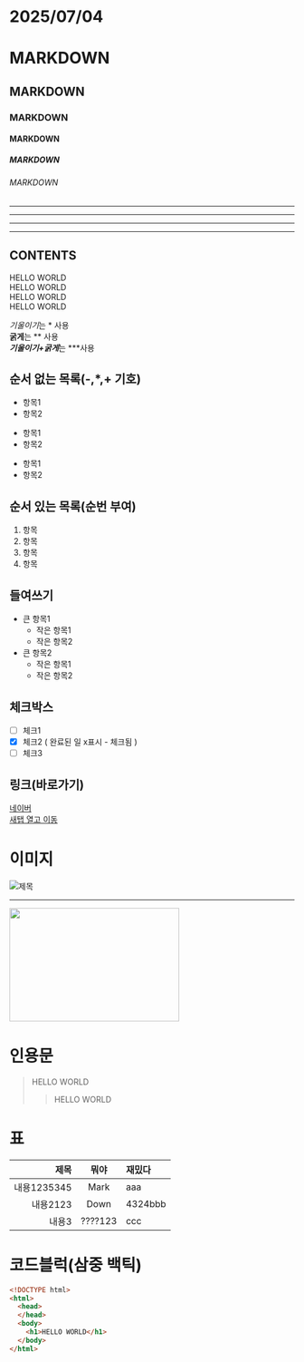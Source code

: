 


<!-- 제목 -->

# 2025/07/04

# MARKDOWN
## MARKDOWN
### MARKDOWN
#### MARKDOWN
##### MARKDOWN
###### MARKDOWN
---
---
---
<!-- 수평선 '---' , '***' , '___'-->

---
CONTENTS
---

<!-- 줄바꿈 : 문장 끝에 Space 2회 , 문장끝 <br>-->
HELLO WORLD  
HELLO WORLD<br>
HELLO WORLD<br>
HELLO WORLD<br>


<!-- 강조하기 *사용 -->
*기울이기*는 * 사용  
**굵게**는 ** 사용  
***기울이기+굵게***는 ***사용


<!-- 목록 리스트-->

## 순서 없는 목록(-,*,+ 기호)
- 항목1
- 항목2
* 항목1
* 항목2
+ 항목1
+ 항목2


## 순서 있는 목록(순번 부여)
1. 항목
2. 항목
3. 항목
4. 항목

## 들여쓰기
- 큰 항목1
  - 작은 항목1
  - 작은 항목2
- 큰 항목2
  - 작은 항목1
  - 작은 항목2


## 체크박스
- [ ] 체크1
- [x] 체크2 ( 완료된 일 x표시 - 체크됨 )
- [ ] 체크3

## 링크(바로가기)
[네이버](https://naver.com)  
<a href="https://naver.com" target="_blank">새탭 열고 이동</a>

# 이미지
![제목](./tree.jpg)

---

<img src="./tree.jpg" width="300" height="200" alr="" />


# 인용문
> HELLO WORLD
>> HELLO WORLD

# 표
|제목|뭐야|재밌다|
|-:|:-:|:-|
|내용1235345|Mark|aaa|
|내용2123|Down|4324bbb|
|내용3|????123|ccc|


# 코드블럭(삼중 백틱)
```html
<!DOCTYPE html>
<html>
  <head>
  </head>
  <body>
    <h1>HELLO WORLD</h1>
  </body>
</html>
```




